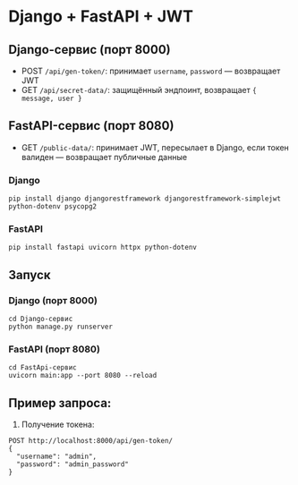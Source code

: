 

#  Django + FastAPI + JWT

## Django-сервис (порт 8000)
- POST `/api/gen-token/`: принимает `username`, `password` — возвращает JWT
- GET `/api/secret-data/`: защищённый эндпоинт, возвращает `{ message, user }`

## FastAPI-сервис (порт 8080)
- GET `/public-data/`: принимает JWT, пересылает в Django, если токен валиден — возвращает публичные данные

### Django
```
pip install django djangorestframework djangorestframework-simplejwt python-dotenv psycopg2
```

### FastAPI
```
pip install fastapi uvicorn httpx python-dotenv
```

## Запуск

### Django (порт 8000)
```
cd Django-сервис
python manage.py runserver
```

### FastAPI (порт 8080)
```
cd FastApi-сервис
uvicorn main:app --port 8080 --reload
```

## Пример запроса:

1. Получение токена:
```
POST http://localhost:8000/api/gen-token/
{
  "username": "admin",
  "password": "admin_password"
}
```


